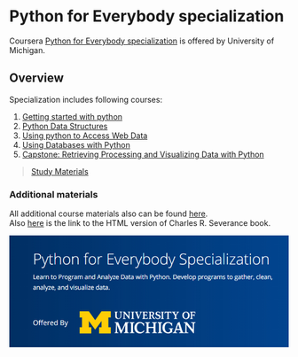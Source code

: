# Python for Everybody specialization

Coursera [Python for Everybody specialization](https://www.coursera.org/specializations/python "Awesome stuff") is offered by University of Michigan.

## Overview

Specialization includes following courses:

1. [Getting started with python](https://github.com/BrahmajitMohapatra/Coursera-Python-for-Everybody-Specialization/tree/main/Course_1_Getting_Started_with_Python)
2. [Python Data Structures](https://github.com/BrahmajitMohapatra/Coursera-Python-for-Everybody-Specialization/tree/main/Course_2_Python_Data_Structures)
3. [Using python to Access Web Data](https://github.com/BrahmajitMohapatra/Coursera-Python-for-Everybody-Specialization/tree/main/Course_3_Using_Python_to_Acess_Web_Data)
4. [Using Databases with Python](https://github.com/BrahmajitMohapatra/Coursera-Python-for-Everybody-Specialization/tree/main/Course_4_Using_Databases_with_Python)
5. [Capstone: Retrieving Processing and Visualizing Data with Python](https://github.com/BrahmajitMohapatra/Coursera-Python-for-Everybody-Specialization/tree/main/Course_5_Capstone_Retrieving_Processing_and_Visualizing_Data_with_Python)


> [Study Materials](https://github.com/BrahmajitMohapatra/Coursera-Python-for-Everybody-Specialization/upload/main/Study%20Materials)

### Additional materials

All additional course materials also can be found [here](https://www.py4e.com/).  
Also [here](https://www.py4e.com/html3/) is the link to the HTML version of Charles R. Severance book.


![Cover](https://github.com/BrahmajitMohapatra/Coursera-Python-for-Everybody-Specialization/blob/main/cover.jpg)

